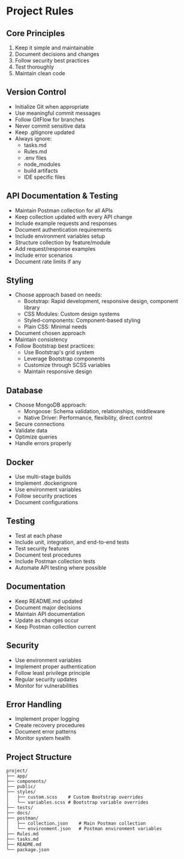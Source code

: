 # Project Rules

## Core Principles
1. Keep it simple and maintainable
2. Document decisions and changes
3. Follow security best practices
4. Test thoroughly
5. Maintain clean code

## Version Control
- Initialize Git when appropriate
- Use meaningful commit messages
- Follow GitFlow for branches
- Never commit sensitive data
- Keep .gitignore updated
- Always ignore:
  - tasks.md
  - Rules.md
  - .env files
  - node_modules
  - build artifacts
  - IDE specific files

## API Documentation & Testing
- Maintain Postman collection for all APIs
- Keep collection updated with every API change
- Include example requests and responses
- Document authentication requirements
- Include environment variables setup
- Structure collection by feature/module
- Add request/response examples
- Include error scenarios
- Document rate limits if any

## Styling
- Choose approach based on needs:
  - Bootstrap: Rapid development, responsive design, component library
  - CSS Modules: Custom design systems
  - Styled-components: Component-based styling
  - Plain CSS: Minimal needs
- Document chosen approach
- Maintain consistency
- Follow Bootstrap best practices:
  - Use Bootstrap's grid system
  - Leverage Bootstrap components
  - Customize through SCSS variables
  - Maintain responsive design

## Database
- Choose MongoDB approach:
  - Mongoose: Schema validation, relationships, middleware
  - Native Driver: Performance, flexibility, direct control
- Secure connections
- Validate data
- Optimize queries
- Handle errors properly

## Docker
- Use multi-stage builds
- Implement .dockerignore
- Use environment variables
- Follow security practices
- Document configurations

## Testing
- Test at each phase
- Include unit, integration, and end-to-end tests
- Test security features
- Document test procedures
- Include Postman collection tests
- Automate API testing where possible

## Documentation
- Keep README.md updated
- Document major decisions
- Maintain API documentation
- Update as changes occur
- Keep Postman collection current

## Security
- Use environment variables
- Implement proper authentication
- Follow least privilege principle
- Regular security updates
- Monitor for vulnerabilities

## Error Handling
- Implement proper logging
- Create recovery procedures
- Document error patterns
- Monitor system health

## Project Structure
```
project/
├── app/
├── components/
├── public/
├── styles/
│   ├── custom.scss    # Custom Bootstrap overrides
│   └── variables.scss # Bootstrap variable overrides
├── tests/
├── docs/
├── postman/
│   ├── collection.json    # Main Postman collection
│   └── environment.json   # Postman environment variables
├── Rules.md
├── tasks.md
├── README.md
└── package.json
``` 
